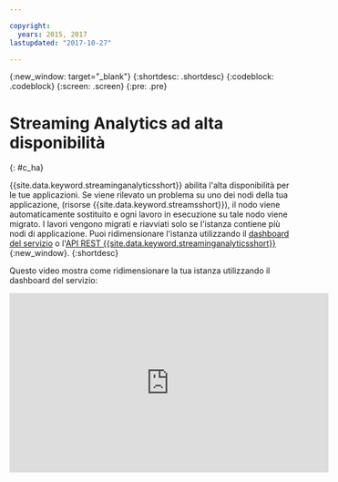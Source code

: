 ```yaml
---

copyright:
  years: 2015, 2017
lastupdated: "2017-10-27"

---
```


<!-- Attribute definitions -->
{:new_window: target="_blank"}
{:shortdesc: .shortdesc}
{:codeblock: .codeblock}
{:screen: .screen}
{:pre: .pre}

# Streaming Analytics ad alta disponibilità
{: #c_ha}

{{site.data.keyword.streaminganalyticsshort}} abilita
l'alta disponibilità per le tue applicazioni. Se viene rilevato un problema su uno dei nodi della tua applicazione,
(risorse {{site.data.keyword.streamsshort}}), il nodo viene
automaticamente sostituito e ogni lavoro in esecuzione su tale nodo viene migrato. I lavori vengono migrati e riavviati
solo se l'istanza contiene più nodi di applicazione. Puoi ridimensionare l'istanza utilizzando il [dashboard del servizio](/docs/services/StreamingAnalytics/r_service_dashboard.html) o l'[API REST {{site.data.keyword.streaminganalyticsshort}}](https://console.ng.bluemix.net/apidocs/220){:new_window}.
{:shortdesc}

Questo video mostra come ridimensionare la tua istanza utilizzando il dashboard del servizio: 

<iframe width="560" height="315" src="https://www.youtube.com/embed/zbZ9am9UhPw?rel=0" frameborder="0" allowfullscreen>Ridimensiona istanza</iframe>
